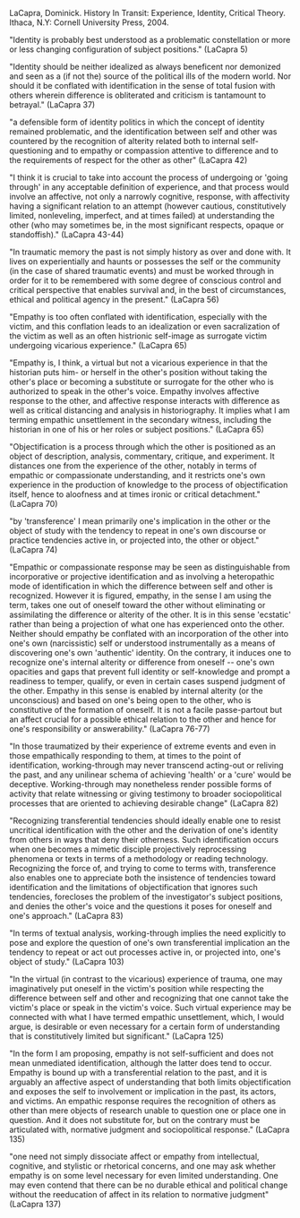 LaCapra, Dominick. History In Transit: Experience, Identity, Critical Theory. Ithaca, N.Y: Cornell University Press, 2004.


"Identity is probably best understood as a problematic constellation or more or less changing configuration of subject positions." (LaCapra 5)

"Identity should be neither idealized as always beneficent nor demonized and seen as a (if not the) source of the political ills of the modern world. Nor should it be conflated with identification in the sense of total fusion with others wherein difference is obliterated and criticism is tantamount to betrayal." (LaCapra 37)

"a defensible form of identity politics in which the concept of identity remained problematic, and the identification between self and other was countered by the recognition of alterity related both to internal self-questioning and to empathy or compassion attentive to difference and to the requirements of respect for the other as other" (LaCapra 42)

"I think it is crucial to take into account the process of undergoing or 'going through' in any acceptable definition of experience, and that process would involve an affective, not only a narrowly cognitive, response, with affectivity having a significant relation to an attempt (however cautious, constitutively limited, nonleveling, imperfect, and at times failed) at understanding the other (who may sometimes be, in the most significant respects, opaque or standoffish)." (LaCapra 43-44)

"In traumatic memory the past is not simply history as over and done with. It lives on experientially and haunts or possesses the self or the community (in the case of shared traumatic events) and must be worked through in order for it to be remembered with some degree of conscious control and critical perspective that enables survival and, in the best of circumstances, ethical and political agency in the present." (LaCapra 56)

"Empathy is too often conflated with identification, especially with the victim, and this conflation leads to an idealization or even sacralization of the victim as well as an often histrionic self-image as surrogate victim undergoing vicarious experience." (LaCapra 65)

"Empathy is, I think, a virtual but not a vicarious experience in that the historian puts him- or herself in the other's position without taking the other's place or becoming a substitute or surrogate for the other who is authorized to speak in the other's voice. Empathy involves affective response to the other, and affective response interacts with difference as well as critical distancing and analysis in historiography. It implies what I am terming empathic unsettlement in the secondary witness, including the historian in one of his or her roles or subject positions." (LaCapra 65)

"Objectification is a process through which the other is positioned as an object of description, analysis, commentary, critique, and experiment. It distances one from the experience of the other, notably in terms of empathic or compassionate understanding, and it restricts one's own experience in the production of knowledge to the process of objectification itself, hence to aloofness and at times ironic or critical detachment." (LaCapra 70)

"by 'transference' I mean primarily one's implication in the other or the object of study with the tendency to repeat in one's own discourse or practice tendencies active in, or projected into, the other or object." (LaCapra 74)

"Empathic or compassionate response may be seen as distinguishable from incorporative or projective identification and as involving a heteropathic mode of identification in which the difference between self and other is recognized. However it is figured, empathy, in the sense I am using the term, takes one out of oneself toward the other without eliminating or assimilating the difference or alterity of the other. It is in this sense 'ecstatic' rather than being a projection of what one has experienced onto the other. Neither should empathy be conflated with an incorporation of the other into one's own (narcissistic) self or understood instrumentally as a means of discovering one's own 'authentic' identity. On the contrary, it induces one to recognize one's internal alterity or difference from oneself -- one's own opacities and gaps that prevent full identity or self-knowledge and prompt a readiness to temper, qualify, or even in certain cases suspend judgment of the other. Empathy in this sense is enabled by internal alterity (or the unconscious) and based on one's being open to the other, who is constitutive of the formation of oneself. It is not a facile passe-partout but an affect crucial for a possible ethical relation to the other and hence for one's responsibility or answerability." (LaCapra 76-77)

"In those traumatized by their experience of extreme events and even in those empathically responding to them, at times to the point of identification, working-through may never transcend acting-out or reliving the past, and any unilinear schema of achieving 'health' or a 'cure' would be deceptive. Working-through may nonetheless render possible forms of activity that relate witnessing or giving testimony to broader sociopolitical processes that are oriented to achieving desirable change" (LaCapra 82)

"Recognizing transferential tendencies should ideally enable one to resist uncritical identification with the other and the derivation of one's identity from others in ways that deny their otherness. Such identification occurs when one becomes a mimetic disciple projectively reprocessing phenomena or texts in terms of a methodology or reading technology. Recognizing the force of, and trying to come to terms with, transference also enables one to appreciate both the insistence of tendencies toward identification and the limitations of objectification that ignores such tendencies, forecloses the problem of the investigator's subject positions, and denies the other's voice and the questions it poses for oneself and one's approach." (LaCapra 83)

"In terms of textual analysis, working-through implies the need explicitly to pose and explore the question of one's own transferential implication an the tendency to repeat or act out processes active in, or projected into, one's object of study." (LaCapra 103)

"In the virtual (in contrast to the vicarious) experience of trauma, one may imaginatively put oneself in the victim's position while respecting the difference between self and other and recognizing that one cannot take the victim's place or speak in the victim's voice. Such virtual experience may be connected with what I have termed empathic unsettlement, which, I would argue, is desirable or even necessary for a certain form of understanding that is constitutively limited but significant." (LaCapra 125)

"In the form I am proposing, empathy is not self-sufficient and does not mean unmediated identification, although the latter does tend to occur. Empathy is bound up with a transferential relation to the past, and it is arguably an affective aspect of understanding that both limits objectification and exposes the self to involvement or implication in the past, its actors, and victims. An empathic response requires the recognition of others as other than mere objects of research unable to question one or place one in question. And it does not substitute for, but on the contrary must be articulated with, normative judgment and sociopolitical response." (LaCapra 135)

"one need not simply dissociate affect or empathy from intellectual, cognitive, and stylistic or rhetorical concerns, and one may ask whether empathy is on some level necessary for even limited understanding. One may even contend that there can be no durable ethical and political change without the reeducation of affect in its relation to normative judgment" (LaCapra 137)
